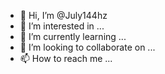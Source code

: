 - 👋 Hi, I’m @July144hz
- 👀 I’m interested in ...
- 🌱 I’m currently learning ...
- 💞️ I’m looking to collaborate on ...
- 📫 How to reach me ...

<!---
July144hz/July144hz is a ✨ special ✨ repository because its `README.md` (this file) appears on your GitHub profile.
You can click the Preview link to take a look at your changes.
--->
